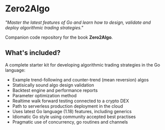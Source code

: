 # Zero2Algo

_"Master the latest features of Go and learn how to design, validate and deploy algorithmic trading strategies."_

Companion code repository for the book __Zero2Algo__.

## What's included?

A complete starter kit for developing algorithmic trading strategies in the Go language:

- Example trend-following and counter-trend (mean reversion) algos
- Statisically sound algo design validation
- Backtest engine and performance reports
- Parameter optimization method
- Realtime walk forward testing connected to a crypto DEX
- Path to serverless production deployment in the cloud
- Uses latest Go language (1.18) features, including generics
- Idiomatic Go style using community accepted best practises
- Pragmatic use of concurrency, go routines and channels
